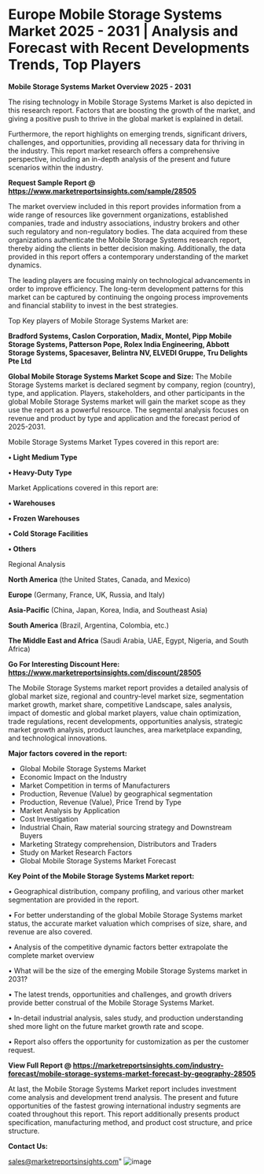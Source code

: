 # Europe Mobile Storage Systems Market 2025 - 2031 | Analysis and Forecast with Recent Developments Trends, Top Players

<Strong> Mobile Storage Systems Market Overview 2025 - 2031</strong>

The rising technology in Mobile Storage Systems Market is also depicted in this research report. Factors that are boosting the growth of the market, and giving a positive push to thrive in the global market is explained in detail.

Furthermore, the report highlights on emerging trends, significant drivers, challenges, and opportunities, providing all necessary data for thriving in the industry. This report market research offers a comprehensive perspective, including an in-depth analysis of the present and future scenarios within the industry.

<strong>Request Sample Report @ <a href=https://www.marketreportsinsights.com/sample/28505>https://www.marketreportsinsights.com/sample/28505</a></strong>

The market overview included in this report provides information from a wide range of resources like government organizations, established companies, trade and industry associations, industry brokers and other such regulatory and non-regulatory bodies. The data acquired from these organizations authenticate the Mobile Storage Systems research report, thereby aiding the clients in better decision making. Additionally, the data provided in this report offers a contemporary understanding of the market dynamics.

The leading players are focusing mainly on technological advancements in order to improve efficiency. The long-term development patterns for this market can be captured by continuing the ongoing process improvements and financial stability to invest in the best strategies.

Top Key players of Mobile Storage Systems Market are:

<strong>Bradford Systems, Caslon Corporation, Madix, Montel, Pipp Mobile Storage Systems, Patterson Pope, Rolex India Engineering, Abbott Storage Systems, Spacesaver, Belintra NV, ELVEDI Gruppe, Tru Delights Pte Ltd</strong>

<strong><b>Global Mobile Storage Systems Market Scope and Size:</b></strong>
The Mobile Storage Systems market is declared segment by company, region (country), type, and application. Players, stakeholders, and other participants in the global Mobile Storage Systems market will gain the market scope as they use the report as a powerful resource. The segmental analysis focuses on revenue and product by type and application and the forecast period of 2025-2031.

Mobile Storage Systems Market Types covered in this report are:

<strong>• Light Medium Type

• Heavy-Duty Type</strong>

Market Applications covered in this report are:

<strong>• Warehouses

• Frozen Warehouses

• Cold Storage Facilities

• Others</strong> 

Regional Analysis

<strong>North America</strong> (the United States, Canada, and Mexico)

<strong>Europe</strong> (Germany, France, UK, Russia, and Italy)

<strong>Asia-Pacific</strong> (China, Japan, Korea, India, and Southeast Asia)

<strong>South America</strong> (Brazil, Argentina, Colombia, etc.)

<strong>The Middle East and Africa</strong> (Saudi Arabia, UAE, Egypt, Nigeria, and South Africa)

<strong>Go For Interesting Discount Here: <a href=https://www.marketreportsinsights.com/discount/28505>https://www.marketreportsinsights.com/discount/28505</a></strong>

The Mobile Storage Systems market report provides a detailed analysis of global market size, regional and country-level market size, segmentation market growth, market share, competitive Landscape, sales analysis, impact of domestic and global market players, value chain optimization, trade regulations, recent developments, opportunities analysis, strategic market growth analysis, product launches, area marketplace expanding, and technological innovations.

<strong><b>Major factors covered in the report:</b></strong>
<ul>
  <li>Global Mobile Storage Systems Market </li>
  <li>Economic Impact on the Industry</li>
  <li>Market Competition in terms of Manufacturers</li>
  <li>Production, Revenue (Value) by geographical segmentation</li>
  <li>Production, Revenue (Value), Price Trend by Type</li>
  <li>Market Analysis by Application</li>
  <li>Cost Investigation</li>
  <li>Industrial Chain, Raw material sourcing strategy and Downstream Buyers</li>
  <li>Marketing Strategy comprehension, Distributors and Traders</li>
  <li>Study on Market Research Factors</li>
  <li>Global Mobile Storage Systems Market Forecast</li>
</ul>

<strong><b>Key Point of the Mobile Storage Systems Market report:</b></strong>

• Geographical distribution, company profiling, and various other market segmentation are provided in the report.

• For better understanding of the global Mobile Storage Systems market status, the accurate market valuation which comprises of size, share, and revenue are also covered.

• Analysis of the competitive dynamic factors better extrapolate the complete market overview

• What will be the size of the emerging Mobile Storage Systems market in 2031?

• The latest trends, opportunities and challenges, and growth drivers provide better construal of the Mobile Storage Systems Market.

• In-detail industrial analysis, sales study, and production understanding shed more light on the future market growth rate and scope.

• Report also offers the opportunity for customization as per the customer request.

<strong><b>View Full Report @ <a href=https://marketreportsinsights.com/industry-forecast/mobile-storage-systems-market-forecast-by-geography-28505>https://marketreportsinsights.com/industry-forecast/mobile-storage-systems-market-forecast-by-geography-28505</a></b></strong>


At last, the Mobile Storage Systems Market report includes investment come analysis and development trend analysis. The present and future opportunities of the fastest growing international industry segments are coated throughout this report. This report additionally presents product specification, manufacturing method, and product cost structure, and price structure.

<strong>Contact Us:</strong>

sales@marketreportsinsights.com"
![image](https://github.com/user-attachments/assets/2a65d620-b31f-4013-a8b8-1bcdfde68eff)
